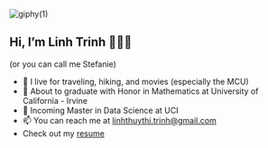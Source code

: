 ![giphy(1)](https://user-images.githubusercontent.com/81794295/143797198-01144806-2ddd-4665-843e-a2e81d67077b.gif)

## Hi, I’m Linh Trinh 👩🏻‍🎓 
(or you can call me Stefanie)
- 👀 I live for traveling, hiking, and movies (especially the MCU) 
- 🌱 About to graduate with Honor in Mathematics at University of California - Irvine
- 💞️ Incoming Master in Data Science at UCI 
- 📫 You can reach me at linhthuythi.trinh@gmail.com
- Check out my [resume](https://github.com/linhtrinh1803/linhtrinh1803/files/8759627/Linh.Trinh.-.Resume.pdf)
